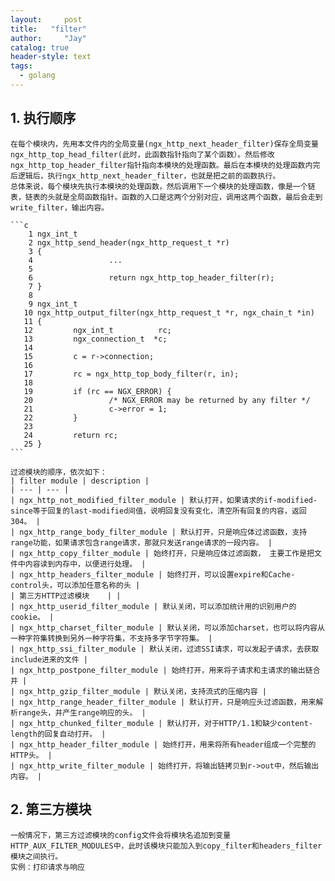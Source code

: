 ```yaml
---
layout:     post
title:   "filter"
author:     "Jay"
catalog: true
header-style: text
tags:
  - golang
---
```


##  1. 执行顺序

	在每个模块内，先用本文件内的全局变量(ngx_http_next_header_filter)保存全局变量ngx_http_top_head_filter(此时，此函数指针指向了某个函数）。然后修改ngx_http_top_header_filter指针指向本模块的处理函数。最后在本模块的处理函数内完后逻辑后，执行ngx_http_next_header_filter，也就是把之前的函数执行。
	总体来说，每个模块先执行本模块的处理函数，然后调用下一个模块的处理函数，像是一个链表，链表的头就是全局函数指针。函数的入口是这两个分别对应，调用这两个函数，最后会走到write_filter，输出内容。
	   
    ```c
	    1 ngx_int_t
	    2 ngx_http_send_header(ngx_http_request_t *r)
	    3 {
	    4                 ...
	    5 
	    6                 return ngx_http_top_header_filter(r);
	    7 }
	    8 
	    9 ngx_int_t
	   10 ngx_http_output_filter(ngx_http_request_t *r, ngx_chain_t *in)
	   11 {
	   12         ngx_int_t          rc;
	   13         ngx_connection_t  *c;
	   14 
	   15         c = r->connection;
	   16 
	   17         rc = ngx_http_top_body_filter(r, in);
	   18 
	   19         if (rc == NGX_ERROR) {
	   20                 /* NGX_ERROR may be returned by any filter */
	   21                 c->error = 1;
	   22         }
	   23 
	   24         return rc;
	   25 }
    ```

	过滤模块的顺序，依次如下：
	| filter module | description |
    | --- | --- |
	| ngx_http_not_modified_filter_module | 默认打开，如果请求的if-modified-since等于回复的last-modified间值，说明回复没有变化，清空所有回复的内容，返回304。 |
	| ngx_http_range_body_filter_module | 默认打开，只是响应体过滤函数，支持range功能，如果请求包含range请求，那就只发送range请求的一段内容。 |
	| ngx_http_copy_filter_module | 始终打开，只是响应体过滤函数， 主要工作是把文件中内容读到内存中，以便进行处理。 |
	| ngx_http_headers_filter_module | 始终打开，可以设置expire和Cache-control头，可以添加任意名称的头 |
	| 第三方HTTP过滤模块	 | |
	| ngx_http_userid_filter_module | 默认关闭，可以添加统计用的识别用户的cookie。 |
	| ngx_http_charset_filter_module | 默认关闭，可以添加charset，也可以将内容从一种字符集转换到另外一种字符集，不支持多字节字符集。 |
	| ngx_http_ssi_filter_module | 默认关闭，过滤SSI请求，可以发起子请求，去获取include进来的文件 |
	| ngx_http_postpone_filter_module | 始终打开，用来将子请求和主请求的输出链合并 |
	| ngx_http_gzip_filter_module | 默认关闭，支持流式的压缩内容 |
	| ngx_http_range_header_filter_module | 默认打开，只是响应头过滤函数，用来解析range头，并产生range响应的头。 |
	| ngx_http_chunked_filter_module | 默认打开，对于HTTP/1.1和缺少content-length的回复自动打开。 |
	| ngx_http_header_filter_module | 始终打开，用来将所有header组成一个完整的HTTP头。 |
	| ngx_http_write_filter_module | 始终打开，将输出链拷贝到r->out中，然后输出内容。 |
	
##	2. 第三方模块

	一般情况下，第三方过滤模块的config文件会将模块名追加到变量HTTP_AUX_FILTER_MODULES中，此时该模块只能加入到copy_filter和headers_filter模块之间执行。
	实例：打印请求与响应
